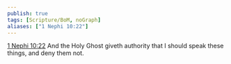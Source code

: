 ```yaml
---
publish: true
tags: [Scripture/BoM, noGraph]
aliases: ["1 Nephi 10:22"]
---
```

[1 Nephi 10:22](https://churchofjesuschrist.org/study/scriptures/bofm/1-ne/10?lang=eng&id=p22#p22) And the Holy Ghost giveth authority that I should speak these things, and deny them not.




